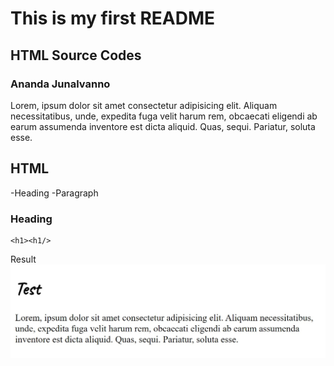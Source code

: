 # This is my first README
## HTML Source Codes
### Ananda Junalvanno

Lorem, ipsum dolor sit amet consectetur adipisicing elit. Aliquam necessitatibus, unde, expedita fuga velit harum rem, obcaecati eligendi ab earum assumenda inventore est dicta aliquid. Quas, sequi. Pariatur, soluta esse.

## HTML
-Heading
-Paragraph

### Heading
```
<h1><h1/>
```

Result
!['roadmap'](image/ex1.jpg)

